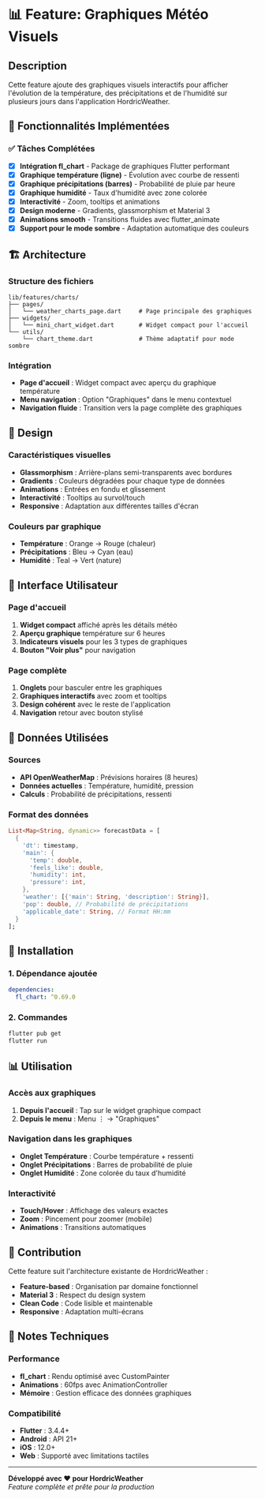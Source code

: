# 📊 Feature: Graphiques Météo Visuels

## Description

Cette feature ajoute des graphiques visuels interactifs pour afficher l'évolution de la température, des précipitations et de l'humidité sur plusieurs jours dans l'application HordricWeather.

## 🎯 Fonctionnalités Implémentées

### ✅ Tâches Complétées

- [x] **Intégration fl_chart** - Package de graphiques Flutter performant
- [x] **Graphique température (ligne)** - Évolution avec courbe de ressenti
- [x] **Graphique précipitations (barres)** - Probabilité de pluie par heure
- [x] **Graphique humidité** - Taux d'humidité avec zone colorée
- [x] **Interactivité** - Zoom, tooltips et animations
- [x] **Design moderne** - Gradients, glassmorphism et Material 3
- [x] **Animations smooth** - Transitions fluides avec flutter_animate
- [x] **Support pour le mode sombre** - Adaptation automatique des couleurs

## 🏗️ Architecture

### Structure des fichiers
```
lib/features/charts/
├── pages/
│   └── weather_charts_page.dart     # Page principale des graphiques
├── widgets/
│   └── mini_chart_widget.dart       # Widget compact pour l'accueil
└── utils/
    └── chart_theme.dart             # Thème adaptatif pour mode sombre
```

### Intégration
- **Page d'accueil** : Widget compact avec aperçu du graphique température
- **Menu navigation** : Option "Graphiques" dans le menu contextuel
- **Navigation fluide** : Transition vers la page complète des graphiques

## 🎨 Design

### Caractéristiques visuelles
- **Glassmorphism** : Arrière-plans semi-transparents avec bordures
- **Gradients** : Couleurs dégradées pour chaque type de données
- **Animations** : Entrées en fondu et glissement
- **Interactivité** : Tooltips au survol/touch
- **Responsive** : Adaptation aux différentes tailles d'écran

### Couleurs par graphique
- **Température** : Orange → Rouge (chaleur)
- **Précipitations** : Bleu → Cyan (eau)
- **Humidité** : Teal → Vert (nature)

## 📱 Interface Utilisateur

### Page d'accueil
1. **Widget compact** affiché après les détails météo
2. **Aperçu graphique** température sur 6 heures
3. **Indicateurs visuels** pour les 3 types de graphiques
4. **Bouton "Voir plus"** pour navigation

### Page complète
1. **Onglets** pour basculer entre les graphiques
2. **Graphiques interactifs** avec zoom et tooltips
3. **Design cohérent** avec le reste de l'application
4. **Navigation** retour avec bouton stylisé

## 🔧 Données Utilisées

### Sources
- **API OpenWeatherMap** : Prévisions horaires (8 heures)
- **Données actuelles** : Température, humidité, pression
- **Calculs** : Probabilité de précipitations, ressenti

### Format des données
```dart
List<Map<String, dynamic>> forecastData = [
  {
    'dt': timestamp,
    'main': {
      'temp': double,
      'feels_like': double,
      'humidity': int,
      'pressure': int,
    },
    'weather': [{'main': String, 'description': String}],
    'pop': double, // Probabilité de précipitations
    'applicable_date': String, // Format HH:mm
  }
];
```

## 🚀 Installation

### 1. Dépendance ajoutée
```yaml
dependencies:
  fl_chart: ^0.69.0
```

### 2. Commandes
```bash
flutter pub get
flutter run
```

## 📊 Utilisation

### Accès aux graphiques
1. **Depuis l'accueil** : Tap sur le widget graphique compact
2. **Depuis le menu** : Menu ⋮ → "Graphiques"

### Navigation dans les graphiques
- **Onglet Température** : Courbe température + ressenti
- **Onglet Précipitations** : Barres de probabilité de pluie
- **Onglet Humidité** : Zone colorée du taux d'humidité

### Interactivité
- **Touch/Hover** : Affichage des valeurs exactes
- **Zoom** : Pincement pour zoomer (mobile)
- **Animations** : Transitions automatiques

## 🤝 Contribution

Cette feature suit l'architecture existante de HordricWeather :
- **Feature-based** : Organisation par domaine fonctionnel
- **Material 3** : Respect du design system
- **Clean Code** : Code lisible et maintenable
- **Responsive** : Adaptation multi-écrans

## 📝 Notes Techniques

### Performance
- **fl_chart** : Rendu optimisé avec CustomPainter
- **Animations** : 60fps avec AnimationController
- **Mémoire** : Gestion efficace des données graphiques

### Compatibilité
- **Flutter** : 3.4.4+
- **Android** : API 21+
- **iOS** : 12.0+
- **Web** : Supporté avec limitations tactiles

---

**Développé avec ❤️ pour HordricWeather**  
*Feature complète et prête pour la production*
